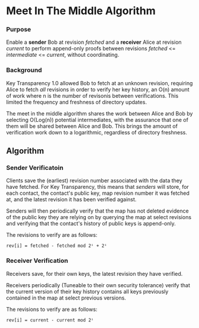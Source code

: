 # Meet In The Middle Algorithm

### Purpose
Enable a **sender** Bob at revision *fetched* and a **receiver** Alice at
revision *current* to perform append-only proofs between revisions *fetched* <=
*intermediate* <= *current*, without coordinating.

### Background
Key Transparency 1.0 allowed Bob to fetch at an unknown revision, requiring
Alice to fetch *all* revisions in order to verify her key history, an O(n)
amount of work where n is the number of revisonis between verifications. This
limited the frequency and freshness of directory updates.

The meet in the middle algorithm shares the work between Alice and Bob by
selecting O(Log(n)) potential intermediates, with the assurance that one of
them will be shared between Alice and Bob.  This brings the amount of
verification work down to a logarithmic, regardless of directory freshness. 

## Algorithm

### Sender Verificatoin
Clients save the (earliest) revision number associated with the data they have
fetched.  For Key Transparency, this means that *senders* will store, for each
contact, the contact's public key, map revision number it was fetched at, and
the latest revision it has been verified against.

Senders will then periodically verify that the map has not deleted evidence of
the public key they are relying on by querying the map at select revisions and
verifying that the contact's history of public keys is append-only.

The revisions to verify are as follows:

```
rev[i] = fetched - fetched mod 2ⁱ + 2ⁱ
```

### Receiver Verification

Receivers save, for their own keys, the latest revision they have verified.

Receivers periodically (Tuneable to their own security tolerance) verify that
the current version of their key history contains all keys previously contained
in the map at select previous versions.  

The revisions to verify are as follows:

```
rev[i] = current - current mod 2ⁱ
```
